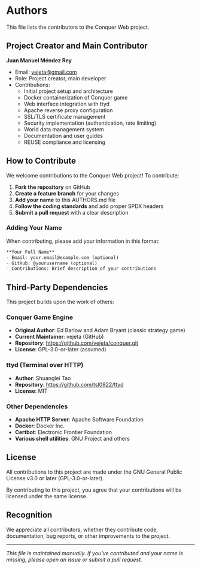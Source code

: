 # Authors

<!--
SPDX-FileCopyrightText: 2025 Juan Manuel Méndez Rey
SPDX-License-Identifier: GPL-3.0-or-later
-->

This file lists the contributors to the Conquer Web project.

## Project Creator and Main Contributor

**Juan Manuel Méndez Rey**
- Email: vejeta@gmail.com
- Role: Project creator, main developer
- Contributions:
  - Initial project setup and architecture
  - Docker containerization of Conquer game
  - Web interface integration with ttyd
  - Apache reverse proxy configuration
  - SSL/TLS certificate management
  - Security implementation (authentication, rate limiting)
  - World data management system
  - Documentation and user guides
  - REUSE compliance and licensing

## How to Contribute

We welcome contributions to the Conquer Web project! To contribute:

1. **Fork the repository** on GitHub
2. **Create a feature branch** for your changes
3. **Add your name** to this AUTHORS.md file
4. **Follow the coding standards** and add proper SPDX headers
5. **Submit a pull request** with a clear description

### Adding Your Name

When contributing, please add your information in this format:

```markdown
**Your Full Name**
- Email: your.email@example.com (optional)
- GitHub: @yourusername (optional)
- Contributions: Brief description of your contributions
```

## Third-Party Dependencies

This project builds upon the work of others:

### Conquer Game Engine
- **Original Author**: Ed Barlow and Adam Bryant (classic strategy game)
- **Current Maintainer**: vejeta (GitHub)
- **Repository**: https://github.com/vejeta/conquer.git
- **License**: GPL-3.0-or-later (assumed)

### ttyd (Terminal over HTTP)
- **Author**: Shuanglei Tao
- **Repository**: https://github.com/tsl0922/ttyd
- **License**: MIT

### Other Dependencies
- **Apache HTTP Server**: Apache Software Foundation
- **Docker**: Docker Inc.
- **Certbot**: Electronic Frontier Foundation
- **Various shell utilities**: GNU Project and others

## License

All contributions to this project are made under the GNU General Public License v3.0 or later (GPL-3.0-or-later).

By contributing to this project, you agree that your contributions will be licensed under the same license.

## Recognition

We appreciate all contributors, whether they contribute code, documentation, bug reports, or other improvements to the project.

---

*This file is maintained manually. If you've contributed and your name is missing, please open an issue or submit a pull request.*